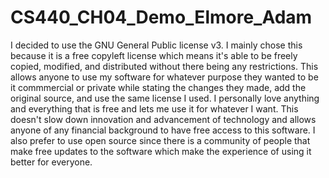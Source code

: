 # CS440_CH04_Demo_Elmore_Adam

I decided to use the GNU General Public license v3. I mainly chose this because it is a free copyleft license which means it's able to be freely copied, modified, and distributed without there being any restrictions.
This allows anyone to use my software for whatever purpose they wanted to be it commmercial or private while stating the changes they made, add the original source, and use the same license I used. 
I personally love anything and everything that is free and lets me use it for whatever I want. This doesn't slow down innovation and advancement of technology and allows anyone of any financial background
to have free access to this software. I also prefer to use open source since there is a community of people that make free updates to the software which make the experience of using it better for everyone.
